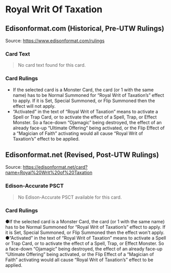 # Royal Writ Of Taxation

## Edisonformat.com (Historical, Pre-UTW Rulings)

Source: https://www.edisonformat.com/rulings

### Card Text

> No card text found for this card.

### Card Rulings

*   If the selected card is a Monster Card, the card (or 1 with the same name) has to be Normal Summoned for “Royal Writ of Taxation’s” effect to apply. If it is Set, Special Summoned, or Flip Summoned then the effect will not apply.
*   “Activated” in the text of “Royal Writ of Taxation” means to activate a Spell or Trap Card, or to activate the effect of a Spell, Trap, or Effect Monster. So a face-down “Ojamagic” being destroyed, the effect of an already face-up “Ultimate Offering” being activated, or the Flip Effect of a “Magician of Faith” activating would all cause “Royal Writ of Taxation’s” effect to be applied.

## Edisonformat.net (Revised, Post-UTW Rulings)

Source: https://edisonformat.net/card?name=Royal%20Writ%20of%20Taxation

### Edison-Accurate PSCT

> No Edison-Accurate PSCT available for this card.

### Card Rulings

●If the selected card is a Monster Card, the card (or 1 with the same name) has to be Normal Summoned for “Royal Writ of Taxation’s” effect to apply. If it is Set, Special Summoned, or Flip Summoned then the effect won't apply.
●“Activated” in the text of “Royal Writ of Taxation” means to activate a Spell or Trap Card, or to activate the effect of a Spell, Trap, or Effect Monster. So a face-down “Ojamagic” being destroyed, the effect of an already face-up “Ultimate Offering” being activated, or the Flip Effect of a “Magician of Faith” activating would all cause “Royal Writ of Taxation’s” effect to be applied.
            